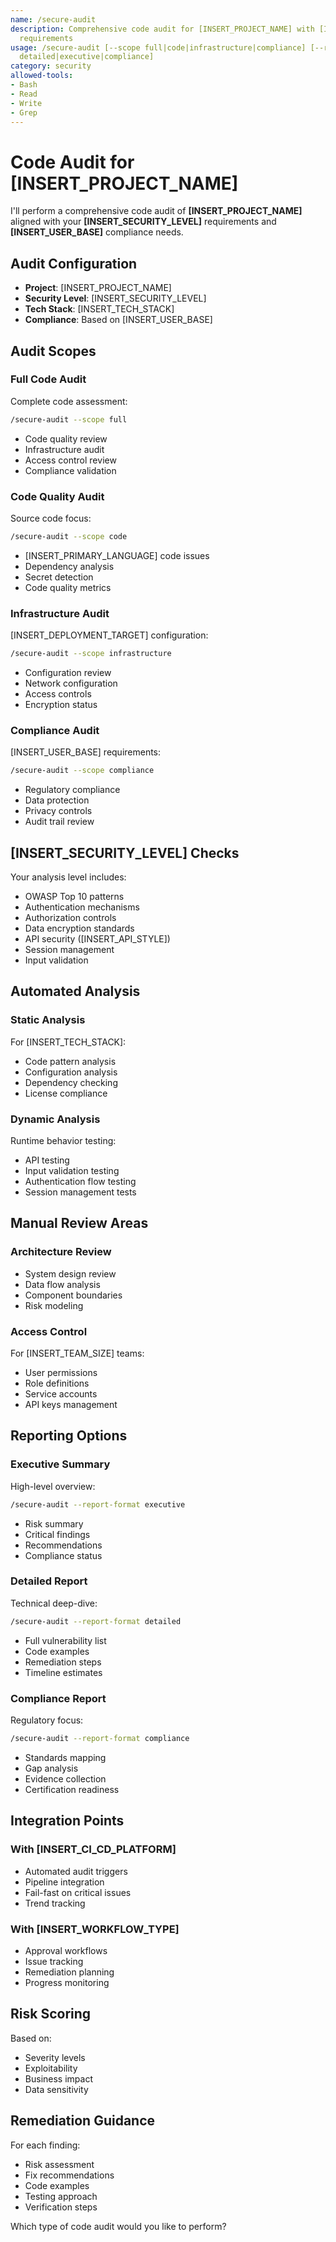 ```yaml
---
name: /secure-audit
description: Comprehensive code audit for [INSERT_PROJECT_NAME] with [INSERT_SECURITY_LEVEL]
  requirements
usage: /secure-audit [--scope full|code|infrastructure|compliance] [--report-format
  detailed|executive|compliance]
category: security
allowed-tools:
- Bash
- Read
- Write
- Grep
---
```


# Code Audit for [INSERT_PROJECT_NAME]

I'll perform a comprehensive code audit of **[INSERT_PROJECT_NAME]** aligned with your **[INSERT_SECURITY_LEVEL]** requirements and **[INSERT_USER_BASE]** compliance needs.

## Audit Configuration

- **Project**: [INSERT_PROJECT_NAME]
- **Security Level**: [INSERT_SECURITY_LEVEL]
- **Tech Stack**: [INSERT_TECH_STACK]
- **Compliance**: Based on [INSERT_USER_BASE]

## Audit Scopes

### Full Code Audit
Complete code assessment:
```bash
/secure-audit --scope full
```
- Code quality review
- Infrastructure audit
- Access control review
- Compliance validation

### Code Quality Audit
Source code focus:
```bash
/secure-audit --scope code
```
- [INSERT_PRIMARY_LANGUAGE] code issues
- Dependency analysis
- Secret detection
- Code quality metrics

### Infrastructure Audit
[INSERT_DEPLOYMENT_TARGET] configuration:
```bash
/secure-audit --scope infrastructure
```
- Configuration review
- Network configuration
- Access controls
- Encryption status

### Compliance Audit
[INSERT_USER_BASE] requirements:
```bash
/secure-audit --scope compliance
```
- Regulatory compliance
- Data protection
- Privacy controls
- Audit trail review

## [INSERT_SECURITY_LEVEL] Checks

Your analysis level includes:
- OWASP Top 10 patterns
- Authentication mechanisms
- Authorization controls
- Data encryption standards
- API security ([INSERT_API_STYLE])
- Session management
- Input validation

## Automated Analysis

### Static Analysis
For [INSERT_TECH_STACK]:
- Code pattern analysis
- Configuration analysis
- Dependency checking
- License compliance

### Dynamic Analysis
Runtime behavior testing:
- API testing
- Input validation testing
- Authentication flow testing
- Session management tests

## Manual Review Areas

### Architecture Review
- System design review
- Data flow analysis
- Component boundaries
- Risk modeling

### Access Control
For [INSERT_TEAM_SIZE] teams:
- User permissions
- Role definitions
- Service accounts
- API keys management

## Reporting Options

### Executive Summary
High-level overview:
```bash
/secure-audit --report-format executive
```
- Risk summary
- Critical findings
- Recommendations
- Compliance status

### Detailed Report
Technical deep-dive:
```bash
/secure-audit --report-format detailed
```
- Full vulnerability list
- Code examples
- Remediation steps
- Timeline estimates

### Compliance Report
Regulatory focus:
```bash
/secure-audit --report-format compliance
```
- Standards mapping
- Gap analysis
- Evidence collection
- Certification readiness

## Integration Points

### With [INSERT_CI_CD_PLATFORM]
- Automated audit triggers
- Pipeline integration
- Fail-fast on critical issues
- Trend tracking

### With [INSERT_WORKFLOW_TYPE]
- Approval workflows
- Issue tracking
- Remediation planning
- Progress monitoring

## Risk Scoring

Based on:
- Severity levels
- Exploitability
- Business impact
- Data sensitivity

## Remediation Guidance

For each finding:
- Risk assessment
- Fix recommendations
- Code examples
- Testing approach
- Verification steps

Which type of code audit would you like to perform?